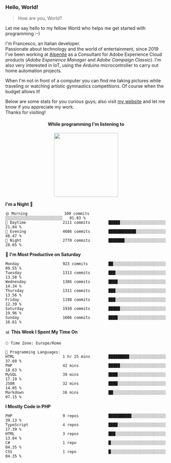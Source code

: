 ### Hello, World!

> How are you, World?

Let me say hello to my fellow World who helps me get started with programming :-)

I'm Francesco, an Italian developer.  
Passionate about technology and the world of entertainment, since 2019 I've been working at [Alpenite](https://www.alpenite.com) as a Consultant for Adobe Experience Cloud products (*Adobe Experience Manager* and *Adobe Campaign Classic*). I'm also very interested in IoT, using the *Arduino* microcontroller to carry out home automation projects.

When I'm not in front of a computer you can find me taking pictures while traveling or watching artistic gymnastics competitions. Of course when the budget allows it!

Below are some stats for you curious guys; also visit [my website](https://www.francescorega.eu) and let me know if you appreciate my work.  
Thanks for visiting!

<div align="center">
  <h4>While programming I'm listening to</h4>
  <a href="https://apps.francescorega.eu/now-playing/11147232609" target="_blank"><img src="https://apps.francescorega.eu/now-playing/11147232609" width="200"></a>
</div>

<!--START_SECTION:waka-->
**I'm a Night 🦉** 

```text
🌞 Morning                100 commits         ░░░░░░░░░░░░░░░░░░░░░░░░░   01.03 % 
🌆 Daytime                2111 commits        █████░░░░░░░░░░░░░░░░░░░░   21.84 % 
🌃 Evening                4686 commits        ████████████░░░░░░░░░░░░░   48.47 % 
🌙 Night                  2770 commits        ███████░░░░░░░░░░░░░░░░░░   28.65 % 
```
📅 **I'm Most Productive on Saturday** 

```text
Monday                   923 commits         ██░░░░░░░░░░░░░░░░░░░░░░░   09.55 % 
Tuesday                  1313 commits        ███░░░░░░░░░░░░░░░░░░░░░░   13.58 % 
Wednesday                1386 commits        ████░░░░░░░░░░░░░░░░░░░░░   14.34 % 
Thursday                 1311 commits        ███░░░░░░░░░░░░░░░░░░░░░░   13.56 % 
Friday                   1198 commits        ███░░░░░░░░░░░░░░░░░░░░░░   12.39 % 
Saturday                 1930 commits        █████░░░░░░░░░░░░░░░░░░░░   19.96 % 
Sunday                   1606 commits        ████░░░░░░░░░░░░░░░░░░░░░   16.61 % 
```


📊 **This Week I Spent My Time On** 

```text
🕑︎ Time Zone: Europe/Rome

💬 Programming Languages: 
HTML                     1 hr 25 mins        █████████░░░░░░░░░░░░░░░░   37.60 % 
PHP                      42 mins             █████░░░░░░░░░░░░░░░░░░░░   18.63 % 
MySQL                    39 mins             ████░░░░░░░░░░░░░░░░░░░░░   17.19 % 
JSON                     32 mins             ████░░░░░░░░░░░░░░░░░░░░░   14.05 % 
Markdown                 16 mins             ██░░░░░░░░░░░░░░░░░░░░░░░   07.15 % 
```

**I Mostly Code in PHP** 

```text
PHP                      9 repos             ██████████░░░░░░░░░░░░░░░   39.13 % 
TypeScript               4 repos             ████░░░░░░░░░░░░░░░░░░░░░   17.39 % 
HTML                     3 repos             ███░░░░░░░░░░░░░░░░░░░░░░   13.04 % 
C#                       1 repo              █░░░░░░░░░░░░░░░░░░░░░░░░   04.35 % 
CSS                      1 repo              █░░░░░░░░░░░░░░░░░░░░░░░░   04.35 % 
```




<!--END_SECTION:waka-->
